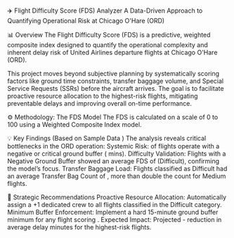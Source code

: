 ✈️ Flight Difficulty Score (FDS) Analyzer
A Data-Driven Approach to Quantifying Operational Risk at Chicago O'Hare (ORD)

📊 Overview
The Flight Difficulty Score (FDS) is a predictive, weighted composite index designed to quantify the operational complexity and inherent delay risk of United Airlines departure flights at Chicago O'Hare (ORD).

This project moves beyond subjective planning by systematically scoring factors like ground time constraints, transfer baggage volume, and Special Service Requests (SSRs) before the aircraft arrives. The goal is to facilitate proactive resource allocation to the highest-risk flights, mitigating preventable delays and improving overall on-time performance.

⚙️ Methodology: The FDS Model
The FDS is calculated on a scale of 0 to 100 using a Weighted Composite Index model.

💡 Key Findings (Based on Sample Data )
The analysis reveals critical bottlenecks in the ORD operation:
Systemic Risk:  of flights operate with a negative or critical ground buffer ( mins).
Difficulty Validation: Flights with a Negative Ground Buffer showed an average FDS of  (Difficult), confirming the model’s focus.
Transfer Baggage Load: Flights classified as Difficult had an average Transfer Bag Count of , more than double the count for Medium flights.

🚀 Strategic Recommendations
Proactive Resource Allocation: Automatically assign a +1 dedicated crew to all flights classified in the Difficult category.
Minimum Buffer Enforcement: Implement a hard 15-minute ground buffer minimum for any flight scoring .
Expected Impact: Projected - reduction in average delay minutes for the highest-risk flights.





